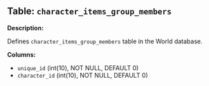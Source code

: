 ## Table: `character_items_group_members`

**Description:**

Defines `character_items_group_members` table in the World database.

**Columns:**
- `unique_id` (int(10), NOT NULL, DEFAULT 0)
- `character_id` (int(10), NOT NULL, DEFAULT 0)